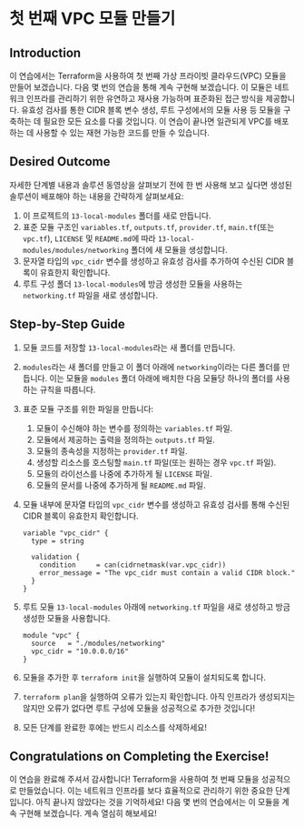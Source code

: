 # 첫 번째 VPC 모듈 만들기

## Introduction

이 연습에서는 Terraform을 사용하여 첫 번째 가상 프라이빗 클라우드(VPC) 모듈을 만들어 보겠습니다. 다음 몇 번의 연습을 통해 계속 구현해 보겠습니다. 이 모듈은 네트워크 인프라를 관리하기 위한 유연하고 재사용 가능하며 표준화된 접근 방식을 제공합니다. 유효성 검사를 통한 CIDR 블록 변수 생성, 루트 구성에서의 모듈 사용 등 모듈을 구축하는 데 필요한 모든 요소를 다룰 것입니다. 이 연습이 끝나면 일관되게 VPC를 배포하는 데 사용할 수 있는 재현 가능한 코드를 만들 수 있습니다.

## Desired Outcome

자세한 단계별 내용과 솔루션 동영상을 살펴보기 전에 한 번 사용해 보고 싶다면 생성된 솔루션이 배포해야 하는 내용을 간략하게 살펴보세요:

1. 이 프로젝트의 `13-local-modules` 폴더를 새로 만듭니다.
2. 표준 모듈 구조인 `variables.tf`, `outputs.tf`, `provider.tf`, `main.tf`(또는 `vpc.tf`), `LICENSE` 및 `README.md`에 따라 `13-local-modules/modules/networking` 폴더에 새 모듈을 생성합니다.
3. 문자열 타입의 `vpc_cidr` 변수를 생성하고 유효성 검사를 추가하여 수신된 CIDR 블록이 유효한지 확인합니다.
4. 루트 구성 폴더 `13-local-modules`에 방금 생성한 모듈을 사용하는 `networking.tf` 파일을 새로 생성합니다.

## Step-by-Step Guide

1. 모듈 코드를 저장할 `13-local-modules`라는 새 폴더를 만듭니다.
2. `modules`라는 새 폴더를 만들고 이 폴더 아래에 `networking`이라는 다른 폴더를 만듭니다. 이는 모듈을 `modules` 폴더 아래에 배치한 다음 모듈당 하나의 폴더를 사용하는 규칙을 따릅니다.
3. 표준 모듈 구조를 위한 파일을 만듭니다:
    1. 모듈이 수신해야 하는 변수를 정의하는 `variables.tf` 파일.
    2. 모듈에서 제공하는 출력을 정의하는 `outputs.tf` 파일.
    3. 모듈의 종속성을 지정하는 `provider.tf` 파일.
    4. 생성할 리소스를 호스팅할 `main.tf` 파일(또는 원하는 경우 `vpc.tf` 파일).
    5. 모듈의 라이선스를 나중에 추가하게 될 `LICENSE` 파일.
    6. 모듈의 문서를 나중에 추가하게 될 `README.md` 파일.
4. 모듈 내부에 문자열 타입의 `vpc_cidr` 변수를 생성하고 유효성 검사를 통해 수신된 CIDR 블록이 유효한지 확인합니다.

    ```
    variable "vpc_cidr" {
      type = string

      validation {
        condition     = can(cidrnetmask(var.vpc_cidr))
        error_message = "The vpc_cidr must contain a valid CIDR block."
      }
    }
    ```

5. 루트 모듈 `13-local-modules` 아래에 `networking.tf` 파일을 새로 생성하고 방금 생성한 모듈을 사용합니다.

    ```
    module "vpc" {
      source   = "./modules/networking"
      vpc_cidr = "10.0.0.0/16"
    }
    ```

6. 모듈을 추가한 후 `terraform init`을 실행하여 모듈이 설치되도록 합니다.
7. `terraform plan`을 실행하여 오류가 있는지 확인합니다. 아직 인프라가 생성되지는 않지만 오류가 없다면 루트 구성에 모듈을 성공적으로 추가한 것입니다!
8. 모든 단계를 완료한 후에는 반드시 리소스를 삭제하세요!

## Congratulations on Completing the Exercise!

이 연습을 완료해 주셔서 감사합니다! Terraform을 사용하여 첫 번째 모듈을 성공적으로 만들었습니다. 이는 네트워크 인프라를 보다 효율적으로 관리하기 위한 중요한 단계입니다. 아직 끝나지 않았다는 것을 기억하세요! 다음 몇 번의 연습에서는 이 모듈을 계속 구현해 보겠습니다. 계속 열심히 해보세요!
